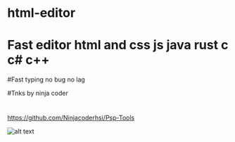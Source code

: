 # html-editor



# Fast editor html and css js java rust c c# c++


#Fast typing no bug no lag


#Tnks by ninja coder

#
https://github.com/Ninjacoderhsi/Psp-Tools


![alt text](https://raw.githubusercontent.com/lord-readn/html-editor/main/Screenshot_%DB%B2%DB%B0%DB%B2%DB%B1%DB%B1%DB%B0%DB%B1%DB%B3-%DB%B1%DB%B2%DB%B1%DB%B6%DB%B3%DB%B2_html%20go%20pro.jpg)
